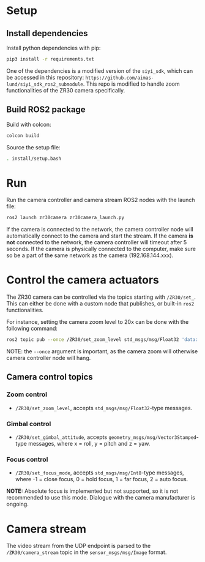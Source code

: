 # Setup
## Install dependencies

Install python dependencies with pip:
```bash
pip3 install -r requirements.txt
```

One of the dependencies is a modified version of the ```siyi_sdk```, which can be accessed in this repository:
```https://github.com/aimas-lund/siyi_sdk_ros2_submodule```. This repo is modified to handle zoom functionalities of the ZR30 camera specifically.


## Build ROS2 package

Build with colcon:
```bash
colcon build
```

Source the setup file:
```bash
. install/setup.bash
```

# Run
Run the camera controller and camera stream ROS2 nodes with the launch file:
```bash
ros2 launch zr30camera zr30camera_launch.py
```

If the camera is connected to the network, the camera controller node will automatically connect to the camera and start the stream. If the camera <b>is not</b> connected to the network, the camera controller will timeout after 5 seconds. If the camera is physically connected to the computer, make sure so be a part of the same network as the camera (192.168.144.xxx).

# Control the camera actuators
The ZR30 camera can be controlled via the topics starting with ```/ZR30/set_```. This can either be done with a custom node that publishes, or built-in ```ros2``` functionalities.

For instance, setting the camera zoom level to 20x can be done with the following command:

```bash
ros2 topic pub --once /ZR30/set_zoom_level std_msgs/msg/Float32 'data: 20'
```

NOTE: the ```--once``` argument is important, as the camera zoom will otherwise camera controller node will hang.

## Camera control topics

### Zoom control

- ```/ZR30/set_zoom_level```, accepts ```std_msgs/msg/Float32```-type messages.

### Gimbal control

- ```/ZR30/set_gimbal_attitude```, accepts ```geometry_msgs/msg/Vector3Stamped```-type messages, where x = roll, y = pitch and z = yaw.

### Focus control

- ```/ZR30/set_focus_mode```, accepts ```std_msgs/msg/Int8```-type messages, where -1 = close focus, 0 = hold focus, 1 = far focus, 2 = auto focus.

<b>NOTE:</b> Absolute focus is implemented but not supported, so it is not recommended to use this mode. Dialogue with the camera manufacturer is ongoing.


# Camera stream
The video stream from the UDP endpoint is parsed to the ```/ZR30/camera_stream``` topic in the ```sensor_msgs/msg/Image``` format.